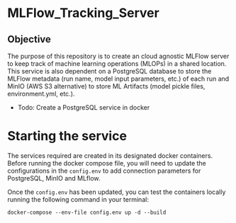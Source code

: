 # MLFlow_Tracking_Server

## Objective

The purpose of this repository is to create an cloud agnostic MLFlow server to keep track of machine learning operations (MLOPs) in a shared location. This service is also dependent on a PostgreSQL database to store the MLFlow metadata (run name, model input parameters, etc.) of each run and MinIO (AWS S3 alternative) to store ML Artifacts (model pickle files, environment.yml, etc.).

- Todo: Create a PostgreSQL service in docker

# Starting the service

The services required are created in its designated docker containers. Before running the docker compose file, you will need to update the configurations in the `config.env` to add connection parameters for PostgreSQL, MinIO and MLflow.

Once the `config.env` has been updated, you can test the containers locally running the following command in your terminal:

`docker-compose --env-file config.env up -d --build`

